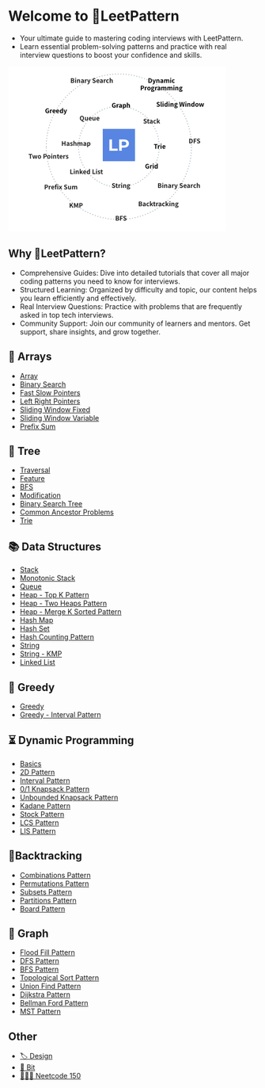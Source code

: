 # Welcome to 🚀LeetPattern

- Your ultimate guide to mastering coding interviews with LeetPattern.
- Learn essential problem-solving patterns and practice with real interview questions to boost your confidence and skills.

![LeetPattern](imgs/leetpattern.jpg)

## Why 🚀LeetPattern?

- Comprehensive Guides: Dive into detailed tutorials that cover all major coding patterns you need to know for interviews.
- Structured Learning: Organized by difficulty and topic, our content helps you learn efficiently and effectively.
- Real Interview Questions: Practice with problems that are frequently asked in top tech interviews.
- Community Support: Join our community of learners and mentors. Get support, share insights, and grow together.

## 🧩 Arrays

- [Array](array.md)
- [Binary Search](binary_search.md)
- [Fast Slow Pointers](fast_slow_pointers.md)
- [Left Right Pointers](left_right_pointers.md)
- [Sliding Window Fixed](sliding_window_fixed.md)
- [Sliding Window Variable](sliding_window_variable.md)
- [Prefix Sum](prefix_sum.md)

## 🌳 Tree

- [Traversal](tree_traversal.md)
- [Feature](tree_feature.md)
- [BFS](tree_bfs.md)
- [Modification](tree_modification.md)
- [Binary Search Tree](tree_bst.md)
- [Common Ancestor Problems](tree_common_ancestor.md)
- [Trie](tree_trie.md)

## 📚 Data Structures

- [Stack](stack.md)
- [Monotonic Stack](stack_monotonic.md)
- [Queue](queue.md)
- [Heap - Top K Pattern](heap_top_k.md)
- [Heap - Two Heaps Pattern](heap_two_heaps.md)
- [Heap - Merge K Sorted Pattern](heap_merge_k_sorted.md)
- [Hash Map](hash_map.md)
- [Hash Set](hash_set.md)
- [Hash Counting Pattern](hash_counting.md)
- [String](string.md)
- [String - KMP](string_kmp.md)
- [Linked List](linked_list.md)

## 🤑 Greedy

- [Greedy](greedy.md)
- [Greedy - Interval Pattern](greedy_interval.md)

## ⏳ Dynamic Programming

- [Basics](dp_basic.md)
- [2D Pattern](dp_2d.md)
- [Interval Pattern](dp_interval.md)
- [0/1 Knapsack Pattern](dp_knapsack_01.md)
- [Unbounded Knapsack Pattern](dp_knapsack_unbounded.md)
- [Kadane Pattern](dp_kadane.md)
- [Stock Pattern](dp_stock.md)
- [LCS Pattern](dp_lcs.md)
- [LIS Pattern](dp_lis.md)

## 🔄Backtracking

- [Combinations Pattern](backtracking_combinations.md)
- [Permutations Pattern](backtracking_permutations.md)
- [Subsets Pattern](backtracking_subsets.md)
- [Partitions Pattern](backtracking_partitions.md)
- [Board Pattern](backtracking_board.md)

## 📝 Graph

- [Flood Fill Pattern](graph_flood_fill.md)
- [DFS Pattern](graph_dfs.md)
- [BFS Pattern](graph_bfs.md)
- [Topological Sort Pattern](graph_topological_sort.md)
- [Union Find Pattern](graph_union_find.md)
- [Dijkstra Pattern](graph_dijkstra.md)
- [Bellman Ford Pattern](graph_bellman_ford.md)
- [MST Pattern](graph_mst.md)

## Other

- [🏷 Design](design.md)
- [🍩 Bit](bit.md)
- [👨🏻‍💻 Neetcode 150](neetcode_150.md)
